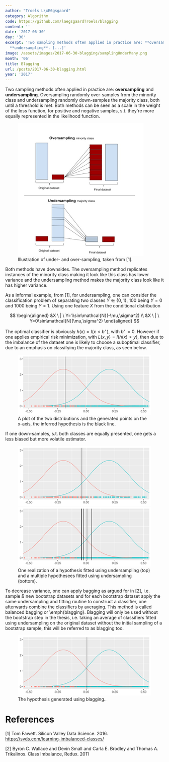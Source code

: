 ```yaml
---
author: "Troels L\xE6gsgaard"
category: Algorithm
code: https://github.com/laegsgaardTroels/blagging
content: ''
date: '2017-06-30'
day: '30'
excerpt: 'Two sampling methods often applied in practice are: **oversampling** and
  **undersampling**. [...]'
image: /assets/images/2017-06-30-blagging/samplingUnderMany.png
month: '06'
title: Blagging
url: /posts/2017-06-30-blagging.html
year: '2017'
---
```


Two sampling methods often applied in practice are: **oversampling** and **undersampling**. <!--more--> Oversampling randomly over-samples from the minority class and undersampling randomly down-samples the majority class, both until a threshold is met. Both methods can be seen as a scale in the weight of the loss function, for positive and negative samples, s.t. they're more equally represented in the likelihood function.

<figure>
    <img src="/assets/images/2017-06-30-blagging/ImbalancedClasses_fig5.png" width="400" height="auto">
    <figcaption>Illustration of under- and over-sampling, taken from [1].</figcaption>
</figure>

Both methods have downsides. The oversampling method replicates instances of the minority class making it look like this class has lower variance and the undersampling method makes the majority class look like it has higher variance.

As a informal example, from [1], for undersampling, one can consider the classification problem of separating two classes $Y\in\{0,1\}$, 100 being $Y=0$ and 1000 being $Y=1$. Using one feature $X$ from the conditional distribution

$$
\begin{aligned}
	&X \ | \ Y=1\sim\mathcal{N}(-\mu,\sigma^2) \\
	&X \ | \ Y=0\sim\mathcal{N}(\mu,\sigma^2)
\end{aligned}
$$

The optimal classifier is obviously $h(x)=I(x<b^\star)$, with $b^\star=0$. However if one applies empirical risk minimization, with $L(x,y)=I(h(x)\neq y)$, then due to the imbalance of the dataset one is likely to choose a suboptimal classifier, due to an emphasis on classifying the majority class, as seen below.


<figure>
    <img src="/assets/images/2017-06-30-blagging/samplingUndersampled.png">
    <figcaption>A plot of the two distributions and the generated points on the x-axis, the inferred hypothesis is the black line.</figcaption>
</figure> 

If one down-samples, s.t. both classes are equally presented, one gets a less biased but more volatile estimator.

<figure>
   <img src="/assets/images/2017-06-30-blagging/samplingUnder1.png">
   <img src="/assets/images/2017-06-30-blagging/samplingUnderMany.png">
   <figcaption>One realization of a hypothesis fitted using undersampling (top) and a multiple hypothesees fitted using undersampling (bottom).</figcaption>
</figure>

To decrease variance, one can apply bagging as argued for in [2], i.e. sample $B$ new bootstrap datasets and for each bootstrap dataset apply the same undersampling and fitting routine to construct a classifier, one afterwards combine the classifiers by averaging. This method is called balanced bagging or \emph{blagging}. Blagging will only be used without the bootstrap step in the thesis, i.e. taking an average of classifiers fitted using undersampling on the original dataset without the initial sampling of a bootstrap sample, this will be referred to as blagging too.

<figure>
    <img src="/assets/images/2017-06-30-blagging/samplingUnderBag.png" style="align: left;">
    <figcaption>The hypothesis generated using blagging..</figcaption>
</figure>

# References

[1] Tom Fawett. Silicon Valley Data Science. 2016. https://svds.com/learning-imbalanced-classes/

[2] Byron C. Wallace and Devin Small and Carla E. Brodley and Thomas A. Trikalinos. Class Imbalance, Redux. 2011
